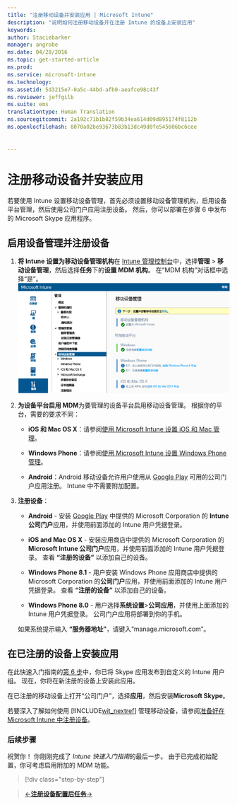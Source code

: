 ```yaml
---
title: "注册移动设备并安装应用 | Microsoft Intune"
description: "说明如何注册移动设备并在注册 Intune 的设备上安装应用"
keywords: 
author: Staciebarker
manager: angrobe
ms.date: 04/28/2016
ms.topic: get-started-article
ms.prod: 
ms.service: microsoft-intune
ms.technology: 
ms.assetid: 5d3215e7-0a5c-44bd-afb0-aeafce98c43f
ms.reviewer: jeffgilb
ms.suite: ems
translationtype: Human Translation
ms.sourcegitcommit: 2a192c71b1b82f59b34ea614d09d895174f8112b
ms.openlocfilehash: 8070a02be93673b83b13dc49d0fe545606bc6cee


---
```


# 注册移动设备并安装应用
若要使用 Intune 设置移动设备管理，首先必须设置移动设备管理机构，启用设备平台管理，然后使用公司门户应用注册设备。 然后，你可以部署在步骤 6 中发布的 Microsoft Skype 应用程序。

## 启用设备管理并注册设备

1.  **将 Intune 设置为移动设备管理机构**在 [Intune 管理控制台](https://manage.microsoft.com/)中，选择**管理** > **移动设备管理**，然后选择**任务**下的**设置 MDM 机构**。  在“MDM 机构”对话框中选择“是”。
    ![管理控制台。 设置 mdm 到 Intune](./media/mdmAuthority.png)

2.  **为设备平台启用 MDM**为要管理的设备平台启用移动设备管理。 根据你的平台，需要的要求不同：

    -   **iOS 和 Mac OS X**：请参阅[使用 Microsoft Intune 设置 iOS 和 Mac 管理](/intune/deploy-use/set-up-ios-and-mac-management-with-microsoft-intune)。

    -   **Windows Phone**：请参阅[使用 Microsoft Intune 设置 Windows Phone 管理](/intune/deploy-use/set-up-windows-phone-management-with-microsoft-intune)。

    -   **Android**：Android 移动设备允许用户使用从 [Google Play](https://play.google.com/store/apps/details?id=com.skype.raider) 可用的公司门户应用注册。 Intune 中不需要附加配置。

3.  **注册设备**：

    -   **Android** - 安装 [Google Play](http://go.microsoft.com/fwlink/p/?LinkId=386612) 中提供的 Microsoft Corporation 的 **Intune 公司门户**应用，并使用前面添加的 Intune 用户凭据登录。

    -   **iOS and Mac OS X** - 安装应用商店中提供的 Microsoft Corporation 的 **Microsoft Intune 公司门户**应用，并使用前面添加的 Intune 用户凭据登录。 查看 **“注册的设备”** 以添加自己的设备。

    -   **Windows Phone 8.1** - 用户安装 Windows Phone 应用商店中提供的 Microsoft Corporation 的**公司门户**应用，并使用前面添加的 Intune 用户凭据登录。  查看 **“注册的设备”** 以添加自己的设备。

    -   **Windows Phone 8.0** - 用户选择**系统设置**&gt;**公司应用**，并使用上面添加的 Intune 用户凭据登录。 公司门户应用将部署到你的手机。

    如果系统提示输入 **“服务器地址”**，请键入“manage.microsoft.com”。

## 在已注册的设备上安装应用
在此快速入门指南的[第 6 步](start-with-a-paid-subscription-to-microsoft-intune-step-6.md)中，你已将 Skype 应用发布到自定义的 Intune 用户组。 现在，你将在新注册的设备上安装此应用。

在已注册的移动设备上打开“公司门户”，选择**应用**，然后安装**Microsoft Skype**。

若要深入了解如何使用 [!INCLUDE[wit_nextref](../includes/wit_nextref_md.md)] 管理移动设备，请参阅[准备好在 Microsoft Intune 中注册设备](/intune/deploy-use/get-ready-to-enroll-devices-in-microsoft-intune)。


### 后续步骤
祝贺你！ 你刚刚完成了 *Intune 快速入门指南*的最后一步。 由于已完成初始配置，你可考虑启用附加的 MDM 功能。

>[!div class="step-by-step"]

>[&larr;**注册设备**](.\start-with-a-paid-subscription-to-microsoft-intune-step-8.md)[**配置后任务**&rarr;](.\post-configuration-tasks.md)  



<!--HONumber=Jul16_HO4-->


